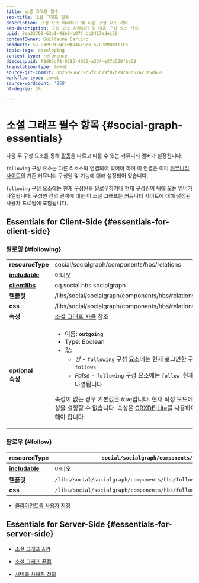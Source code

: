 ```yaml
---
title: 소셜 그래프 필수
seo-title: 소셜 그래프 필수
description: 구성 요소 따라하기 및 다음 구성 요소 개요
seo-description: 구성 요소 따라하기 및 다음 구성 요소 개요
uuid: 8ea33760-62b1-4de2-b07f-bc2417ade156
contentOwner: Guillaume Carlino
products: SG_EXPERIENCEMANAGER/6.5/COMMUNITIES
topic-tags: developing
content-type: reference
discoiquuid: f8d85d72-0215-4680-a334-e37a530fba58
translation-type: tm+mt
source-git-commit: 0b25d956c19c5fc5d79f87b292a0c61a23e5d66a
workflow-type: tm+mt
source-wordcount: '258'
ht-degree: 3%

---
```



# 소셜 그래프 필수 항목 {#social-graph-essentials}

다음 두 구성 요소를 통해 [활동](essentials-activities.md)을 따르고 따를 수 있는 커뮤니티 멤버가 설정됩니다.

`following` 구성 요소는 다른 리소스와 연결되어 있어야 하며 이 연결은 이미 [커뮤니티 사이트](overview.md#communitiessites)의 기존 커뮤니티 구성원 및 기능에 대해 설정되어 있습니다.

`following` 구성 요소에는 현재 구성원을 팔로우하거나 현재 구성원이 뒤에 오는 멤버가 나열됩니다. 구성원 간의 관계에 대한 이 소셜 그래프는 커뮤니티 사이트에 대해 설정된 사용자 프로필에 포함됩니다.

## Essentials for Client-Side {#essentials-for-client-side}

### 팔로잉 {#following}

<table>
 <tbody>
  <tr>
   <td> <strong>resourceType</strong></td>
   <td>social/socialgraph/components/hbs/relations</td>
  </tr>
  <tr>
   <td> <a href="scf.md#add-or-include-a-communities-component"><strong>includable</strong></a></td>
   <td>아니오</td>
  </tr>
  <tr>
   <td> <a href="clientlibs.md"><strong>clientlibs</strong></a></td>
   <td>cq.social.hbs.socialgraph</td>
  </tr>
  <tr>
   <td> <strong>템플릿</strong></td>
   <td> /libs/social/socialgraph/components/hbs/relationships/relationships.hbs</td>
  </tr>
  <tr>
   <td> <strong>css</strong></td>
   <td> /libs/social/socialgraph/components/hbs/relationships/clientlibs/relationships.css</td>
  </tr>
  <tr>
   <td><strong> 속성</strong></td>
   <td><a href="socialgraph.md">소셜 그래프 사용</a> 참조</td>
  </tr>
  <tr>
   <td><strong> optional<br /> 속성</strong></td>
   <td>
    <ul>
     <li>이름: <strong><code>outgoing</code></strong></li>
     <li>Type: Boolean</li>
     <li>값:<br />
      <ul>
       <li><i>참  </i>-  <code>following</code> 구성 요소에는 현재 로그인한 구성원이 있는 구성원이 나열됩니다 <code>follows</code></li>
       <li><i>False  </i>-  <code>following</code> 구성 요소에는  <code>follow </code>현재 로그인한 구성원이 있는 구성원이 나열됩니다</li>
      </ul> </li>
    </ul> <p>속성이 없는 경우 기본값은 <i>true</i>입니다. 현재 작성 모드에서 편집 대화 상자를 사용하여 이 속성을 설정할 수 없습니다. 속성은 <a href="../../help/sites-developing/developing-with-crxde-lite.md">CRXDE|Lite</a>를 사용하여 <code>following </code>노드 인스턴스에 추가해야 합니다.</p> </td>
  </tr>
 </tbody>
</table>

### 팔로우 {#follow}

| **resourceType** | `social/socialgraph/components/hbs/following` |
|---|---|
| [**includable**](scf.md#add-or-include-a-communities-component) | 아니오 |
| **템플릿** | `/libs/social/socialgraph/components/hbs/following/following.hbs` |
| **css** | `/libs/social/socialgraph/components/hbs/following/clientlibs/following.css` |

* [클라이언트측 사용자 지정](client-customize.md)

## Essentials for Server-Side {#essentials-for-server-side}

* [소셜 그래프 API](https://helpx.adobe.com/experience-manager/6-5/sites/developing/using/reference-materials/javadoc/com/adobe/cq/social/graph/client/api/package-frame.html)

* [소셜 그래프 끝점](https://helpx.adobe.com/experience-manager/6-5/sites/developing/using/reference-materials/javadoc/com/adobe/cq/social/graph/client/endpoint/package-frame.html)

* [서버측 사용자 정의](server-customize.md)

